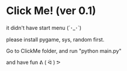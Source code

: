 # Click Me! (ver 0.1)

it didn't have start menu (´･_･`)

please install pygame, sys, random first. 

Go to ClickMe folder, and run "python main.py"

and have fun ᕕ ( ᐛ ) ᕗ
